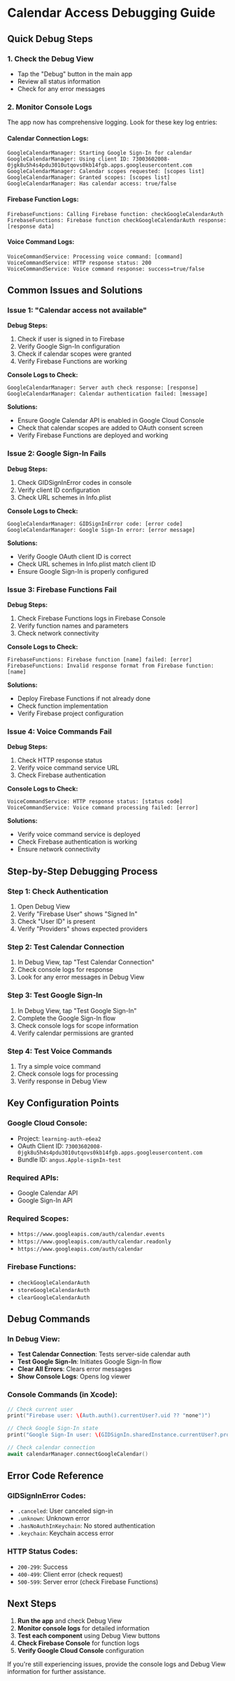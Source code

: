 # Calendar Access Debugging Guide

## Quick Debug Steps

### 1. Check the Debug View
- Tap the "Debug" button in the main app
- Review all status information
- Check for any error messages

### 2. Monitor Console Logs
The app now has comprehensive logging. Look for these key log entries:

#### Calendar Connection Logs:
```
GoogleCalendarManager: Starting Google Sign-In for calendar
GoogleCalendarManager: Using client ID: 73003602008-0jgk8u5h4s4pdu3010utqovs0kb14fgb.apps.googleusercontent.com
GoogleCalendarManager: Calendar scopes requested: [scopes list]
GoogleCalendarManager: Granted scopes: [scopes list]
GoogleCalendarManager: Has calendar access: true/false
```

#### Firebase Function Logs:
```
FirebaseFunctions: Calling Firebase function: checkGoogleCalendarAuth
FirebaseFunctions: Firebase function checkGoogleCalendarAuth response: [response data]
```

#### Voice Command Logs:
```
VoiceCommandService: Processing voice command: [command]
VoiceCommandService: HTTP response status: 200
VoiceCommandService: Voice command response: success=true/false
```

## Common Issues and Solutions

### Issue 1: "Calendar access not available"

**Debug Steps:**
1. Check if user is signed in to Firebase
2. Verify Google Sign-In configuration
3. Check if calendar scopes were granted
4. Verify Firebase Functions are working

**Console Logs to Check:**
```
GoogleCalendarManager: Server auth check response: [response]
GoogleCalendarManager: Calendar authentication failed: [message]
```

**Solutions:**
- Ensure Google Calendar API is enabled in Google Cloud Console
- Check that calendar scopes are added to OAuth consent screen
- Verify Firebase Functions are deployed and working

### Issue 2: Google Sign-In Fails

**Debug Steps:**
1. Check GIDSignInError codes in console
2. Verify client ID configuration
3. Check URL schemes in Info.plist

**Console Logs to Check:**
```
GoogleCalendarManager: GIDSignInError code: [error code]
GoogleCalendarManager: Google Sign-In error: [error message]
```

**Solutions:**
- Verify Google OAuth client ID is correct
- Check URL schemes in Info.plist match client ID
- Ensure Google Sign-In is properly configured

### Issue 3: Firebase Functions Fail

**Debug Steps:**
1. Check Firebase Functions logs in Firebase Console
2. Verify function names and parameters
3. Check network connectivity

**Console Logs to Check:**
```
FirebaseFunctions: Firebase function [name] failed: [error]
FirebaseFunctions: Invalid response format from Firebase function: [name]
```

**Solutions:**
- Deploy Firebase Functions if not already done
- Check function implementation
- Verify Firebase project configuration

### Issue 4: Voice Commands Fail

**Debug Steps:**
1. Check HTTP response status
2. Verify voice command service URL
3. Check Firebase authentication

**Console Logs to Check:**
```
VoiceCommandService: HTTP response status: [status code]
VoiceCommandService: Voice command processing failed: [error]
```

**Solutions:**
- Verify voice command service is deployed
- Check Firebase authentication is working
- Ensure network connectivity

## Step-by-Step Debugging Process

### Step 1: Check Authentication
1. Open Debug View
2. Verify "Firebase User" shows "Signed In"
3. Check "User ID" is present
4. Verify "Providers" shows expected providers

### Step 2: Test Calendar Connection
1. In Debug View, tap "Test Calendar Connection"
2. Check console logs for response
3. Look for any error messages in Debug View

### Step 3: Test Google Sign-In
1. In Debug View, tap "Test Google Sign-In"
2. Complete the Google Sign-In flow
3. Check console logs for scope information
4. Verify calendar permissions are granted

### Step 4: Test Voice Commands
1. Try a simple voice command
2. Check console logs for processing
3. Verify response in Debug View

## Key Configuration Points

### Google Cloud Console:
- Project: `learning-auth-e6ea2`
- OAuth Client ID: `73003602008-0jgk8u5h4s4pdu3010utqovs0kb14fgb.apps.googleusercontent.com`
- Bundle ID: `angus.Apple-signIn-test`

### Required APIs:
- Google Calendar API
- Google Sign-In API

### Required Scopes:
- `https://www.googleapis.com/auth/calendar.events`
- `https://www.googleapis.com/auth/calendar.readonly`
- `https://www.googleapis.com/auth/calendar`

### Firebase Functions:
- `checkGoogleCalendarAuth`
- `storeGoogleCalendarAuth`
- `clearGoogleCalendarAuth`

## Debug Commands

### In Debug View:
- **Test Calendar Connection**: Tests server-side calendar auth
- **Test Google Sign-In**: Initiates Google Sign-In flow
- **Clear All Errors**: Clears error messages
- **Show Console Logs**: Opens log viewer

### Console Commands (in Xcode):
```swift
// Check current user
print("Firebase user: \(Auth.auth().currentUser?.uid ?? "none")")

// Check Google Sign-In state
print("Google Sign-In user: \(GIDSignIn.sharedInstance.currentUser?.profile?.email ?? "none")")

// Check calendar connection
await calendarManager.connectGoogleCalendar()
```

## Error Code Reference

### GIDSignInError Codes:
- `.canceled`: User canceled sign-in
- `.unknown`: Unknown error
- `.hasNoAuthInKeychain`: No stored authentication
- `.keychain`: Keychain access error

### HTTP Status Codes:
- `200-299`: Success
- `400-499`: Client error (check request)
- `500-599`: Server error (check Firebase Functions)

## Next Steps

1. **Run the app** and check Debug View
2. **Monitor console logs** for detailed information
3. **Test each component** using Debug View buttons
4. **Check Firebase Console** for function logs
5. **Verify Google Cloud Console** configuration

If you're still experiencing issues, provide the console logs and Debug View information for further assistance. 